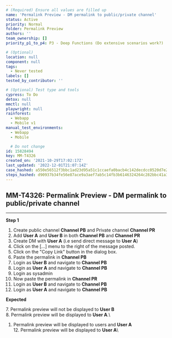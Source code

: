 ```yaml
---
# (Required) Ensure all values are filled up
name: 'Permalink Preview - DM permalink to public/private channel'
status: Active
priority: Normal
folder: Permalink Preview
authors: ''
team_ownership: []
priority_p1_to_p4: P3 - Deep Functions (Do extensive scenarios work?)

# (Optional)
location: null
component: null
tags:
  - Never tested
labels: []
tested_by_contributor: ''

# (Optional) Test type and tools
cypress: To Do
detox: null
mmctl: null
playwright: null
rainforest:
  - Webapp
  - Mobile v1
manual_test_environments:
  - Webapp
  - Mobile

  # Do not change
id: 15828494
key: MM-T4326
created_on: '2021-10-29T17:02:17Z'
last_updated: '2022-12-01T21:07:14Z'
case_hashed: a550e56512f3bbc1ad23d95a51c1ccaefa0bacb4c142decdcc0520d7e26f43c1035402a7c03430964ef4f10a78207890
steps_hashed: d90937b34fe56e87ace9a3aef7ab5c14fb3b6146324264c282bbc41a32ccf74637e9e8541ec30a319153aeb688bd77c6
---
```


<!-- (Auto-generated) Based on frontmatter's "key" and "name" -->

## MM-T4326: Permalink Preview - DM permalink to public/private channel

---

**Step 1**

1. Create public channel **Channel PB** and Private channel **Channel PR**
2. Add **User A** and **User B** in both **Channel PB** and **Channel PR**
3. Create DM with **User A** (i.e send direct message to **User A**)
4. Click on the \[...] menu to the right of the message posted.
5. Click on the "Copy Link" button in the dialog box.
6. Paste the permalink in **Channel PB**
7. Login as **User B** and navigate to **Channel PB**
8. Login as **User A** and navigate to **Channel PB**
9. Login as sysadmin
10. Now paste the permalink in **Channel PR**
11. Login as **User B** and navigate to **Channel PB**
12. Login as **User A** and navigate to **Channel PB**

**Expected**

7\. Permalink preview will not be displayed to **User B**\
8\. Permalink preview will be displayed to **User A**.\\

1. Permalink preview will be displayed to users and **User A**\
   12\. Permalink preview will be displayed to **User A**\\

